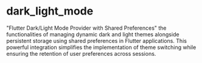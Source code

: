 # dark_light_mode
"Flutter Dark/Light Mode Provider with Shared Preferences"  the functionalities of managing dynamic dark and light themes alongside persistent storage using shared preferences in Flutter applications. This powerful integration simplifies the implementation of theme switching while ensuring the retention of user preferences across sessions.
